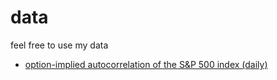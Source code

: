 # data
feel free to use my data
* [option-implied autocorrelation of the S&P 500 index (daily)](implied_autocorrelation.csv)
